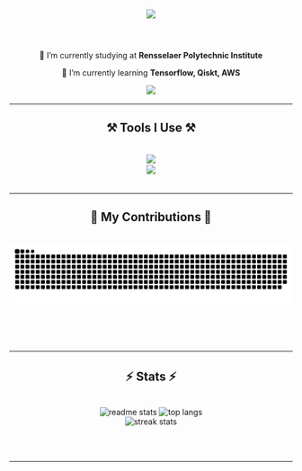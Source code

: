 <h1 align="center">
    <img src="https://readme-typing-svg.herokuapp.com/?font=Righteous&size=35&center=true&vCenter=true&width=500&height=70&duration=4000&lines=Hi+There!+👋;+I'm+Jiaqi+Weng!;" />
</h1>

<br/>

<div align="center">
 
 🏫 I’m currently studying at **Rensselaer Polytechnic Institute**
 
 🌱 I’m currently learning **Tensorflow, Qiskt, AWS**

 </div>
 
<div align="center"> 
  <a href="https://www.linkedin.com/in/jiaqi-weng-a3942a225/" target="_blank">
    <img src="https://img.shields.io/badge/LinkedIn-0077B5?style=for-the-badge&logo=linkedin&logoColor=white" target="_blank" />
  </a>
</div>

 <hr/>
 
<h2 align="center">⚒️ Tools I Use ⚒️</h2>
<br/>
<div align="center">
    <img src="https://skillicons.dev/icons?i=html,css,javascript,vscode,git,unity,eclipse,pycharm" /> <br>
    <img src="https://skillicons.dev/icons?i=tensorflow,python,latex,typescript,c,cpp,cs,java" /><br>
</div>

<br/>
<hr/>

<div align="center">
  <h2>🐍 My Contributions 🐍</h2>
  <br>
  <img alt="snake eating my contributions" src="https://raw.githubusercontent.com/A5pir1n/A5pir1n/output/github-contribution-grid-snake.svg" />
  
  <br/><br/><br/>
</div>

<hr/>

<h2 align="center">⚡ Stats ⚡</h2>
<br>
<div align=center>
    <img style="vertical-align: bottom; width: 412px;" src="https://github-readme-stats.vercel.app/api?username=A5pir1n&show_icons=true&theme=react&rank_icon=github&border_radius=10" alt="readme stats" />
    <img style="vertical-align: bottom; width: 318px;" src="https://github-readme-stats.vercel.app/api/top-langs/?username=A5pir1n&hide=HTML&langs_count=8&layout=compact&theme=react&border_radius=10&size_weight=0.5&count_weight=0.5&exclude_repo=github-readme-stats" alt="top langs" />
  <br/>
     <img width=500 src="https://streak-stats.demolab.com?user=A5pir1n&theme=iceberg" alt="streak stats"/>
</div>

<br/><br/>

<hr/>

<br/>

<br/>

